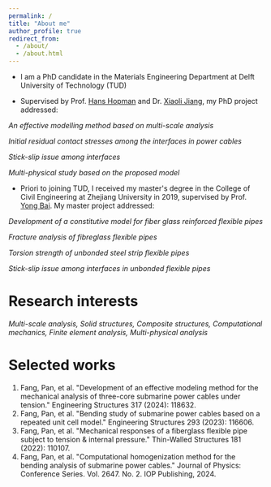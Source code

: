 ```yaml
---
permalink: /
title: "About me"
author_profile: true
redirect_from: 
  - /about/
  - /about.html
---
```


* I am a PhD candidate in the Materials Engineering Department at Delft University of Technology (TUD)

* Supervised by Prof. [Hans Hopman](https://www.tudelft.nl/staff/j.j.hopman/?cHash=2bb7c806023d588d9fe61e6db2281977) and Dr. [Xiaoli Jiang](https://www.tudelft.nl/staff/x.jiang/), my PhD project addressed:

*An effective modelling method based on multi-scale analysis*

*Initial residual contact stresses among the interfaces in power cables*

*Stick-slip issue among interfaces*

*Multi-physical study based on the proposed model*

* Priori to joining TUD, I received my master's degree in the College of Civil Engineering at Zhejiang University in 2019, supervised by Prof. [Yong Bai](https://person.zju.edu.cn/en/0010294). My master project addressed:

*Development of a constitutive model for fiber glass reinforced flexible pipes*

*Fracture analysis of fibreglass flexible pipes*

*Torsion strength of unbonded steel strip flexible pipes*

*Stick-slip issue among interfaces in unbonded flexible pipes*



Research interests
======

*Multi-scale analysis, Solid structures, Composite structures, Computational mechanics, Finite element analysis, Multi-physical analysis*


Selected works
======

1. Fang, Pan, et al. "Development of an effective modeling method for the mechanical analysis of three-core submarine power cables under tension." Engineering Structures 317 (2024): 118632.
2. Fang, Pan, et al. "Bending study of submarine power cables based on a repeated unit cell model." Engineering Structures 293 (2023): 116606.
3. Fang, Pan, et al. "Mechanical responses of a fiberglass flexible pipe subject to tension & internal pressure." Thin-Walled Structures 181 (2022): 110107.
4. Fang, Pan, et al. "Computational homogenization method for the bending analysis of submarine power cables." Journal of Physics: Conference Series. Vol. 2647. No. 2. IOP Publishing, 2024.


